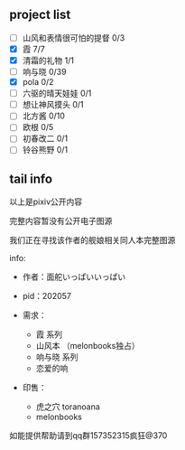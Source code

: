 ## project list


- [ ] 山风和表情很可怕的提督 0/3
- [x] 霞 7/7
- [x] 清霜的礼物 1/1
- [ ] 响与晓 0/39
- [x] pola 0/2
- [ ] 六驱的晴天娃娃 0/1
- [ ] 想让神风摸头 0/1
- [ ] 北方酱 0/10
- [ ] 欧根 0/5
- [ ] 初春改二 0/1
- [ ] 铃谷熊野 0/1

## tail info

以上是pixiv公开内容

完整内容暂没有公开电子图源

我们正在寻找该作者的舰娘相关同人本完整图源

info:

- 作者：面舵いっぱいいっぱい
- pid：202057

- 需求：
  - 霞 系列
  - 山风本 （melonbooks独占）
  - 响与晓 系列
  - 恋爱的响

- 印售：
  - 虎之穴 toranoana
  - melonbooks 

如能提供帮助请到qq群157352315疯狂@370

